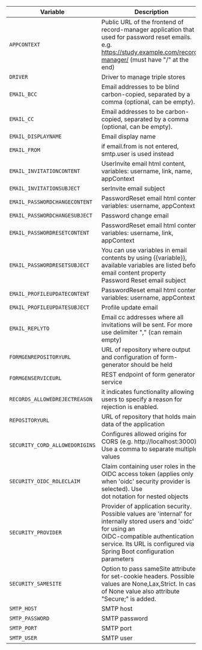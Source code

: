 | Variable | Description |
| --- | --- |
| ```APPCONTEXT``` | Public URL of the frontend of record-manager application that is used for password reset emails. e.g. https://study.example.com/record-manager/ (must have "/" at the end) |
| ```DRIVER``` | Driver to manage triple stores |
| ```EMAIL_BCC``` | Email addresses to be blind carbon-copied, separated by a comma (optional, can be empty). |
| ```EMAIL_CC``` | Email addresses to be carbon-copied, separated by a comma (optional, can be empty). |
| ```EMAIL_DISPLAYNAME``` | Email display name |
| ```EMAIL_FROM``` | if email.from is not entered, smtp.user is used instead |
| ```EMAIL_INVITATIONCONTENT``` | UserInvite email html content, variables: username, link, name, appContext |
| ```EMAIL_INVITATIONSUBJECT``` | serInvite email subject |
| ```EMAIL_PASSWORDCHANGECONTENT``` | PasswordReset email html content, variables: username, appContext |
| ```EMAIL_PASSWORDCHANGESUBJECT``` | Password change email |
| ```EMAIL_PASSWORDRESETCONTENT``` | PasswordReset email html content, variables: username, link, appContext |
| ```EMAIL_PASSWORDRESETSUBJECT``` | You can use variables in email contents by using {{variable}}, available variables are listed before email content property<br>Password Reset email subject |
| ```EMAIL_PROFILEUPDATECONTENT``` | PasswordReset email html content, variables: username, appContext |
| ```EMAIL_PROFILEUPDATESUBJECT``` | Profile update email |
| ```EMAIL_REPLYTO``` | Email cc addresses where all invitations will be sent. For more use delimiter "," (can remain empty) |
| ```FORMGENREPOSITORYURL``` | URL of repository where output and configuration of form-generator should be held |
| ```FORMGENSERVICEURL``` | REST endpoint of form generator service |
| ```RECORDS_ALLOWEDREJECTREASON``` | it indicates functionality allowing users to specify a reason for rejection is enabled. |
| ```REPOSITORYURL``` | URL of repository that holds main data of the application |
| ```SECURITY_CORD_ALLOWEDORIGINS``` | Configures allowed origins for CORS (e.g. http://localhost:3000). Use a comma to separate multiple values |
| ```SECURITY_OIDC_ROLECLAIM``` | Claim containing user roles in the OIDC access token (applies only when 'oidc' security provider is selected). Use<br>dot notation for nested objects |
| ```SECURITY_PROVIDER``` | Provider of application security. Possible values are 'internal' for internally stored users and 'oidc' for using an<br>OIDC-compatible authentication service. Its URL is configured via Spring Boot configuration parameters |
| ```SECURITY_SAMESITE``` | Option to pass sameSite attribute for set-cookie headers. Possible values are None,Lax,Strict. In case of None value also attribute "Secure;" is added. |
| ```SMTP_HOST``` | SMTP host |
| ```SMTP_PASSWORD``` | SMTP password |
| ```SMTP_PORT``` | SMTP port |
| ```SMTP_USER``` | SMTP user |

